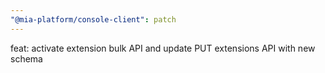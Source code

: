 ```yaml
---
"@mia-platform/console-client": patch
---
```


feat: activate extension bulk API and update PUT extensions API with new schema
